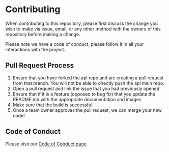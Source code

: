 # Contributing

When contributing to this repository, please first discuss the change you wish to make via issue,
email, or any other method with the owners of this repository before making a change.

Please note we have a code of conduct, please follow it in all your interactions with the project.

## Pull Request Process

1. Ensure that you have forked the apl repo and are creating a pull request from that branch. You will not be able to directly push the apl main repo.
2. Open a pull request and link the issue that you had previously opened
3. Ensure that if it is a feature (opposed to bug fix) that you update the README.md with the appropriate documentation and images
4. Make sure that the build is successful
5. Once a team owner approves the pull request, we can merge your new code!

## Code of Conduct

Please visit our [Code of Conduct page]("https://github.intuit.com/identity-authz/apl/blob/master/CODE_OF_CONDUCT.md")
